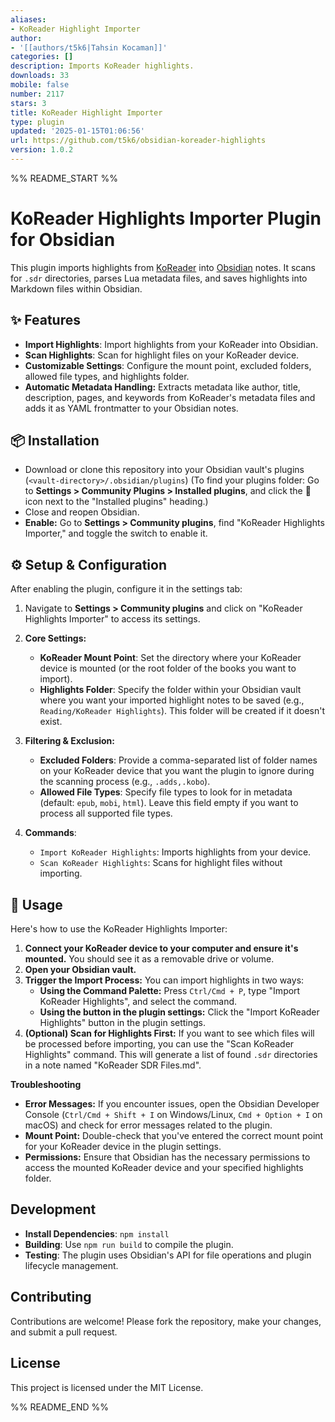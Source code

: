 ```yaml
---
aliases:
- KoReader Highlight Importer
author:
- '[[authors/t5k6|Tahsin Kocaman]]'
categories: []
description: Imports KoReader highlights.
downloads: 33
mobile: false
number: 2117
stars: 3
title: KoReader Highlight Importer
type: plugin
updated: '2025-01-15T01:06:56'
url: https://github.com/t5k6/obsidian-koreader-highlights
version: 1.0.2
---
```


%% README_START %%

# KoReader Highlights Importer Plugin for Obsidian

This plugin imports highlights from [KoReader](https://github.com/koreader/koreader) into [Obsidian](https://obsidian.md/) notes. It scans for `.sdr` directories, parses Lua metadata files, and saves highlights into Markdown files within Obsidian.

## ✨ Features
- **Import Highlights**: Import highlights from your KoReader into Obsidian.
- **Scan Highlights**: Scan for highlight files on your KoReader device.
- **Customizable Settings**: Configure the mount point, excluded folders, allowed file types, and highlights folder.
- **Automatic Metadata Handling:** Extracts metadata like author, title, description, pages, and keywords from KoReader's metadata files and adds it as YAML frontmatter to your Obsidian notes.

## 📦 Installation
   - Download or clone this repository into your Obsidian vault's plugins (`<vault-directory>/.obsidian/plugins`)
      (To find your plugins folder: Go to **Settings > Community Plugins > Installed plugins**, and click the 📂 icon next to the "Installed plugins" heading.)
   - Close and reopen Obsidian.
   - **Enable:** Go to **Settings > Community plugins**, find "KoReader Highlights Importer," and toggle the switch to enable it.

## ⚙️ Setup & Configuration

After enabling the plugin, configure it in the settings tab:

1. Navigate to **Settings > Community plugins** and click on "KoReader Highlights Importer" to access its settings.

2. **Core Settings:**
   - **KoReader Mount Point**: Set the directory where your KoReader device is mounted (or the root folder of the books you want to import).
   - **Highlights Folder**:  Specify the folder within your Obsidian vault where you want your imported highlight notes to be saved (e.g., `Reading/KoReader Highlights`). This folder will be created if it doesn't exist.

3. **Filtering & Exclusion:**
   - **Excluded Folders**: Provide a comma-separated list of folder names on your KoReader device that you want the plugin to ignore during the scanning process (e.g., `.adds,.kobo`).
   - **Allowed File Types**: Specify file types to look for in metadata (default: `epub`, `mobi`, `html`). Leave this field empty if you want to process all supported file types.

2. **Commands**:
   - `Import KoReader Highlights`: Imports highlights from your device.
   - `Scan KoReader Highlights`: Scans for highlight files without importing.

## 🚀 Usage

Here's how to use the KoReader Highlights Importer:
1. **Connect your KoReader device to your computer and ensure it's mounted.** You should see it as a removable drive or volume.
2. **Open your Obsidian vault.**
3. **Trigger the Import Process:** You can import highlights in two ways:
   * **Using the Command Palette:** Press `Ctrl/Cmd + P`, type "Import KoReader Highlights", and select the command.
   * **Using the button in the plugin settings:** Click the "Import KoReader Highlights" button in the plugin settings.
4. **(Optional) Scan for Highlights First:** If you want to see which files will be processed before importing, you can use the "Scan KoReader Highlights" command. This will generate a list of found `.sdr` directories in a note named "KoReader SDR Files.md".


**Troubleshooting**

* **Error Messages:** If you encounter issues, open the Obsidian Developer Console (`Ctrl/Cmd + Shift + I` on Windows/Linux, `Cmd + Option + I` on macOS) and check for error messages related to the plugin.
* **Mount Point:** Double-check that you've entered the correct mount point for your KoReader device in the plugin settings.
* **Permissions:** Ensure that Obsidian has the necessary permissions to access the mounted KoReader device and your specified highlights folder.

## Development
- **Install Dependencies**: `npm install`
- **Building**: Use `npm run build` to compile the plugin.
- **Testing**: The plugin uses Obsidian's API for file operations and plugin lifecycle management.

## Contributing
Contributions are welcome! Please fork the repository, make your changes, and submit a pull request.

## License
This project is licensed under the MIT License.


%% README_END %%
